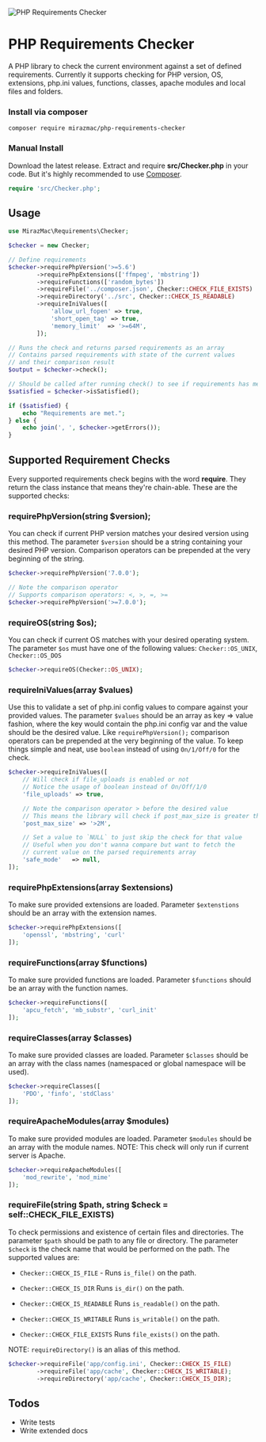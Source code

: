 ![PHP Requirements Checker](https://i.postimg.cc/PxhHbVsY/pcr.png)

# PHP Requirements Checker
A PHP library to check the current environment against a set of defined requirements. Currently it supports checking for PHP version, OS, extensions, php.ini values, functions, classes, apache modules and local files and folders.

### Install via composer

```shell
composer require mirazmac/php-requirements-checker
```

### Manual Install

Download the latest release. Extract and require **src/Checker.php** in your code. But it's highly recommended to use [Composer](http://getcomposer.org).

```php
require 'src/Checker.php';
```



## Usage

```php
use MirazMac\Requirements\Checker;

$checker = new Checker;

// Define requirements
$checker->requirePhpVersion('>=5.6')
        ->requirePhpExtensions(['ffmpeg', 'mbstring'])
        ->requireFunctions(['random_bytes'])
        ->requireFile('../composer.json', Checker::CHECK_FILE_EXISTS)
        ->requireDirectory('../src', Checker::CHECK_IS_READABLE)
        ->requireIniValues([
            'allow_url_fopen' => true,
            'short_open_tag' => true,
            'memory_limit'  => '>=64M',
        ]);

// Runs the check and returns parsed requirements as an array
// Contains parsed requirements with state of the current values
// and their comparison result
$output = $checker->check();

// Should be called after running check() to see if requirements has met or not
$satisfied = $checker->isSatisfied();

if ($satisfied) {
    echo "Requirements are met.";
} else {
    echo join(', ', $checker->getErrors());
}

```

## Supported Requirement Checks

Every supported requirements check begins with the word **require**. They return the class instance that means they're chain-able. These are the supported checks:

### requirePhpVersion(string $version);
You can check if current PHP version matches your desired version using this method. The parameter ``$version`` should be a string containing your desired PHP version. Comparison operators can be prepended at the very beginning of the string.

```php
$checker->requirePhpVersion('7.0.0');

// Note the comparison operator
// Supports comparison operators: <, >, =, >=
$checker->requirePhpVersion('>=7.0.0');
```

### requireOS(string $os);
You can check if current OS matches with your desired operating system. The parameter ``$os`` must have one of the following values:
``Checker::OS_UNIX``, ``Checker::OS_DOS``

```php
$checker->requireOS(Checker::OS_UNIX);
```


### requireIniValues(array $values)
Use this to validate a set of php.ini config values to compare against your provided values. The parameter ``$values`` should be an array as key => value fashion, where the key would contain the php.ini config var and the value should be the desired value. Like ``requirePhpVersion();`` comparison operators can be prepended at the very beginning of the value.
To keep things simple and neat, use ``boolean`` instead of using ``On/1/Off/0`` for the check.

```php
$checker->requireIniValues([
    // Will check if file_uploads is enabled or not
    // Notice the usage of boolean instead of On/Off/1/0
    'file_uploads' => true,

    // Note the comparison operator > before the desired value
    // This means the library will check if post_max_size is greater than 2M or not
    'post_max_size' => '>2M',

    // Set a value to `NULL` to just skip the check for that value
    // Useful when you don't wanna compare but want to fetch the
    // current value on the parsed requirements array
    'safe_mode'   => null,
]);
```

### requirePhpExtensions(array $extensions)
To make sure provided extensions are loaded. Parameter ``$extenstions`` should be an array with the extension names.

```php
$checker->requirePhpExtensions([
    'openssl', 'mbstring', 'curl'
]);
```

### requireFunctions(array $functions)
To make sure provided functions are loaded. Parameter ``$functions`` should be an array with the function names.

```php
$checker->requireFunctions([
    'apcu_fetch', 'mb_substr', 'curl_init'
]);
```

### requireClasses(array $classes)
To make sure provided classes are loaded. Parameter ``$classes`` should be an array with the class names (namespaced or global namespace will be used).

```php
$checker->requireClasses([
    'PDO', 'finfo', 'stdClass'
]);
```

### requireApacheModules(array $modules)
To make sure provided modules are loaded. Parameter ``$modules`` should be an array with the module names.
NOTE: This check will only run if current server is Apache.

```php
$checker->requireApacheModules([
    'mod_rewrite', 'mod_mime'
]);
```

### requireFile(string $path, string $check = self::CHECK_FILE_EXISTS)
To check permissions and existence of certain files and directories. The parameter ``$path`` should be path to any file or directory.
The parameter ``$check`` is the check name that would be performed on the path. The supported values are:
* ``Checker::CHECK_IS_FILE`` - Runs ``is_file()`` on the path.

* ``Checker::CHECK_IS_DIR`` Runs ``is_dir()`` on the path.

* ``Checker::CHECK_IS_READABLE`` Runs ``is_readable()`` on the path.

* ``Checker::CHECK_IS_WRITABLE`` Runs ``is_writable()`` on the path.

* ``Checker::CHECK_FILE_EXISTS`` Runs ``file_exists()`` on the path.

NOTE: ``requireDirectory()`` is an alias of this method.

```php
$checker->requireFile('app/config.ini', Checker::CHECK_IS_FILE)
        ->requireFile('app/cache', Checker::CHECK_IS_WRITABLE);
        ->requireDirectory('app/cache', Checker::CHECK_IS_DIR);
```

## Todos
* Write tests
* Write extended docs
